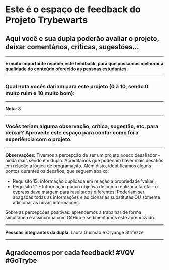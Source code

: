 # Este é o espaço de feedback do Projeto Trybewarts
## Aqui você e sua dupla poderão avaliar o projeto, deixar comentários, críticas, sugestões...

---

**É muito importante receber este feedback, para que possamos melhorar a qualidade do conteúdo oferecido às pessoas estudantes.**

---

### Qual nota vocês dariam para este projeto (0 à 10, sendo 0 muito ruim e 10 muito bom):

---

**Nota**: 8

---

### Vocês teriam alguma observação, crítica, sugestão, etc. para deixar? Aproveite este espaço para contar como foi a experiência com o projeto.

---

**Observações**: Tivemos a percepção de ser um projeto pouco desafiador - ainda mais sendo em dupla. Acreditamos que poderiam haver mais desafios em relação a lógica de programação. 
Além disto, identificamos alguns pontos durantes os desafios, que seguem abaixo:
- Requisito 13: informação duplicada em relação a propriedade 'value';
- Requisito 21 - Informação pouco objetiva de como realizar a tarefa - o cypress dava margem para resultados diferentes: Poderiam ser apagadas todas as informações e adicionar as substitutas OU somente adicionar as novas informações.

Sobre as percepções positivas: aprendemos a trabalhar de forma simultânea e assincrona com GitHub e sedimentamos este aprendizado.

---

**Pessoas integrantes da dupla**: Laura Gusmão e Oryange Strifezze

---

## Agradecemos por cada feedback! #VQV #GoTrybe
